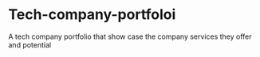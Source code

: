 # Tech-company-portfoloi
A tech company portfolio that show case the company services they offer and potential
